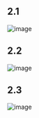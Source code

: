 ## 2.1
![image](https://github.com/user-attachments/assets/425fdea9-a0ad-4349-8e4d-c052efd71573)

## 2.2
![image](https://github.com/user-attachments/assets/ba93a432-e23f-4e06-9638-467cf1ca8915)

## 2.3
![image](https://github.com/user-attachments/assets/261bae59-218d-4a26-b535-5ebce667fe3d)

